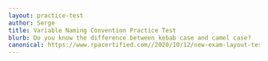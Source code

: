 ```yaml
---
layout: practice-test
author: Serge
title: Variable Naming Convention Practice Test
blurb: Do you know the difference between kebab case and camel case?
canonical: https://www.rpacertified.com//2020/10/12/new-exam-layout-test.html
---
```

<script>
var exam = null;
var questionNumber = 0;

window.addEventListener('load', function () {

 var questionBank = localStorage.getItem("questions");
 //console.log("The size is: " + questionBank.length);
 questionBank = JSON.parse(questionBank);
 questionBank = questionBank.slice(10,15);
 
 try {
  exam = new Exam(questionBank);
  //console.log("Exam created without parsing the exam!");
 }
 catch(err) {
   console.log("Error creating exam! " + err.message);
 }

 displayQuestion(questionNumber);
 initializeQuestionJumper();
 
});
</script>